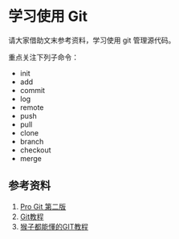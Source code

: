 # 学习使用 Git

请大家借助文末参考资料，学习使用 git 管理源代码。

重点关注下列子命令：

* init
* add
* commit
* log
* remote
* push
* pull
* clone
* branch
* checkout
* merge

## 参考资料

1. [Pro Git 第二版](https://git-scm.com/book/zh/v2)
2. [Git教程](http://www.liaoxuefeng.com/wiki/0013739516305929606dd18361248578c67b8067c8c017b000)
3. [猴子都能懂的GIT教程](http://backlogtool.com/git-guide/cn/)